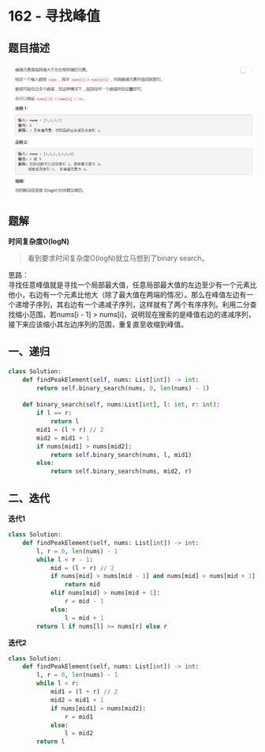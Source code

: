# 162 - 寻找峰值

## 题目描述
![problem](images/162.png)

## 题解
**时间复杂度O(logN)**
>看到要求时间复杂度O(logN)就立马想到了binary search。

思路：  
寻找任意峰值就是寻找一个局部最大值，任意局部最大值的左边至少有一个元素比他小，右边有一个元素比他大（除了最大值在两端的情况）。那么在峰值左边有一个递增子序列，其右边有一个递减子序列，这样就有了两个有序序列。利用二分查找缩小范围，若nums[i - 1] > nums[i]，说明现在搜索的是峰值右边的递减序列，接下来应该缩小其左边序列的范围，重复直至收缩到峰值。

## 一、递归
```python
class Solution:
    def findPeakElement(self, nums: List[int]) -> int:
        return self.binary_search(nums, 0, len(nums) - 1)
    
    def binary_search(self, nums:List[int], l: int, r: int):
        if l == r:
            return l
        mid1 = (l + r) // 2
        mid2 = mid1 + 1
        if nums[mid1] > nums[mid2]:
            return self.binary_search(nums, l, mid1)
        else:
            return self.binary_search(nums, mid2, r)
```

## 二、迭代
**迭代1**
```python
class Solution:
    def findPeakElement(self, nums: List[int]) -> int:
        l, r = 0, len(nums) - 1
        while l < r - 1:
            mid = (l + r) // 2
            if nums[mid] > nums[mid - 1] and nums[mid] > nums[mid + 1]:
                return mid
            elif nums[mid] > nums[mid + 1]:
                r = mid - 1
            else:
                l = mid + 1
        return l if nums[l] >= nums[r] else r
```

**迭代2**
```python
class Solution:
    def findPeakElement(self, nums: List[int]) -> int:
        l, r = 0, len(nums) - 1
        while l < r:
            mid1 = (l + r) // 2
            mid2 = mid1 + 1
            if nums[mid1] > nums[mid2]:
                r = mid1
            else:
                l = mid2
        return l
```